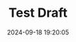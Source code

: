 ---
title:  Test Draft
description: 測試用
tags: [JavaScript, Vue, 前端]
date:   2024-09-18 19:20:05
category: [Frontend]
draft: true
---